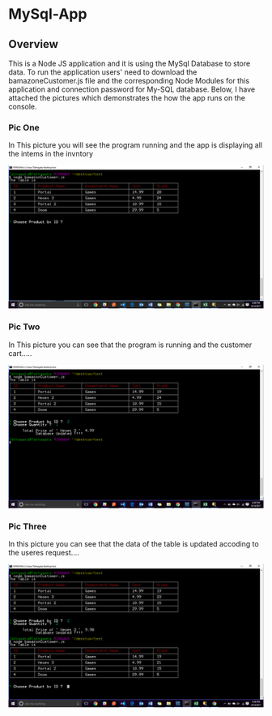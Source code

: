 # MySql-App

## Overview
This is a Node JS application and it is using the MySql Database to store data. To run the application users' need to download the bamazoneCustomer.js file and the corresponding Node Modules for this application and connection password for My-SQL database. Below, I have attached the pictures which demonstrates the how the app runs on the console. 

### Pic One
In This picture you will see the program running and the app is displaying all the intems in the invntory 

![alt text](images/initialTabel.png)

### Pic Two 
In This picture you can see that the program is running and the customer cart.....

![alt text](images/finalImg.png)

### Pic Three
In this picture you can see that the data of the table is updated accoding to the useres request....

![alt text](images/updateData.png)